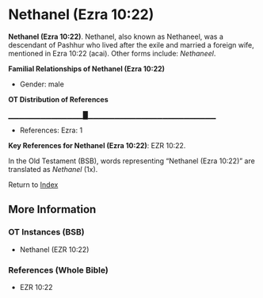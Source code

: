 # Nethanel (Ezra 10:22)
**Nethanel (Ezra 10:22)**. 
Nethanel, also known as Nethaneel, was a descendant of Pashhur who lived after the exile and married a foreign wife, mentioned in Ezra 10:22 (acai). 
Other forms include: 
*Nethaneel*. 




**Familial Relationships of Nethanel (Ezra 10:22)**


* Gender: male


**OT Distribution of References**

▁▁▁▁▁▁▁▁▁▁▁▁▁▁█▁▁▁▁▁▁▁▁▁▁▁▁▁▁▁▁▁▁▁▁▁▁▁▁
* References: Ezra: 1



**Key References for Nethanel (Ezra 10:22)**: 
EZR 10:22. 


In the Old Testament (BSB), words representing “Nethanel (Ezra 10:22)” are translated as 
*Nethanel* (1x). 




Return to [Index](00-Index.md)

## More Information

### OT Instances (BSB)

* Nethanel (EZR 10:22)



### References (Whole Bible)

* EZR 10:22



